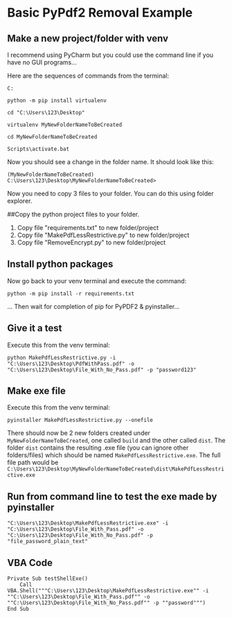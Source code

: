 # Basic PyPdf2 Removal Example

## Make a new project/folder with venv
I recommend using PyCharm but you could use the command line if you have no GUI programs...

Here are the sequences of commands from the terminal:

    C:
    
    python -m pip install virtualenv
    
    cd "C:\Users\123\Desktop"
    
    virtualenv MyNewFolderNameToBeCreated
    
    cd MyNewFolderNameToBeCreated
    
    Scripts\activate.bat

Now you should see a change in the folder name. It should look like this:
    
    (MyNewFolderNameToBeCreated) C:\Users\123\Desktop\MyNewFolderNameToBeCreated>

Now you need to copy 3 files to your folder. You can do this using folder explorer.

##Copy the python project files to your folder.

1) Copy file "requirements.txt" to new folder/project
2) Copy file "MakePdfLessRestrictive.py" to new folder/project
3) Copy file "RemoveEncrypt.py" to new folder/project


## Install python packages
Now go back to your venv terminal and execute the command:

    python -m pip install -r requirements.txt

... Then wait for completion of pip for PyPDF2 & pyinstaller...

## Give it a test
Execute this from the venv terminal: 

    python MakePdfLessRestrictive.py -i "C:\Users\123\Desktop\PdfWithPass.pdf" -o "C:\Users\123\Desktop\File_With_No_Pass.pdf" -p "password123"

## Make exe file
Execute this from the venv terminal: 

    pyinstaller MakePdfLessRestrictive.py --onefile

There should now be 2 new folders created under `MyNewFolderNameToBeCreated`, one called `build` and the other called `dist`. The folder `dist` contains the resulting .exe file (you can ignore other folders/files) which should be named `MakePdfLessRestrictive.exe`. The full file path would be `C:\Users\123\Desktop\MyNewFolderNameToBeCreated\dist\MakePdfLessRestrictive.exe`


## Run from command line to test the exe made by pyinstaller
    "C:\Users\123\Desktop\MakePdfLessRestrictive.exe" -i "C:\Users\123\Desktop\File_With_Pass.pdf" -o "C:\Users\123\Desktop\File_With_No_Pass.pdf" -p "file_password_plain_text"

## VBA Code
    Private Sub testShellExe()
        Call VBA.Shell("""C:\Users\123\Desktop\MakePdfLessRestrictive.exe"" -i ""C:\Users\123\Desktop\File_With_Pass.pdf"" -o ""C:\Users\123\Desktop\File_With_No_Pass.pdf"" -p ""password""")
    End Sub
